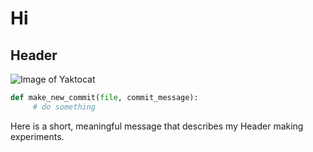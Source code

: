 # Hi
## Header






![Image of Yaktocat](https://octodex.github.com/images/yaktocat.png) 





```python
def make_new_commit(file, commit_message):
     # do something
```





























Here is a short, meaningful message that describes my Header making experiments.

